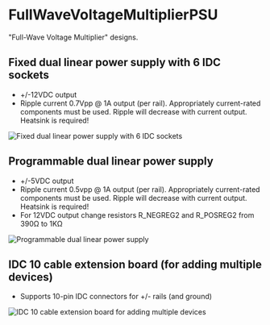 # FullWaveVoltageMultiplierPSU
"Full-Wave Voltage Multiplier" designs. 

## Fixed dual linear power supply with 6 IDC sockets

- +/-12VDC output
- Ripple current 0.7Vpp @ 1A output (per rail). Appropriately current-rated components must be used. Ripple will decrease with current output.  Heatsink is required!

![Fixed dual linear power supply with 6 IDC sockets](https://github.com/cracked-machine/FullWaveVoltageMultiplierPSU/blob/master/FixedPSU/doc/FixedPSU3D.png)

## Programmable dual linear power supply

- +/-5VDC output
- Ripple current 0.5vpp @ 1A output (per rail). Appropriately current-rated components must be used. Ripple will decrease with current output.  Heatsink is required!
- For 12VDC output change resistors R_NEGREG2 and R_POSREG2 from 390Ω to 1KΩ

![Programmable dual linear power supply](https://github.com/cracked-machine/FullWaveVoltageMultiplierPSU/blob/master/AdjustablePSU/doc/AdjustablePSU3D.png)

## IDC 10 cable extension board (for adding multiple devices)

- Supports 10-pin IDC connectors for +/- rails (and ground)

![IDC 10 cable extension board for adding multiple devices](https://github.com/cracked-machine/FullWaveVoltageMultiplierPSU/blob/master/PSUExtensionBoard/doc/PSUExtensionBoard3D.png)

